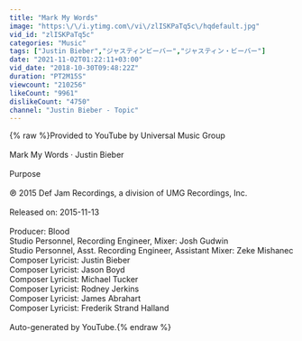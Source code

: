 ```yaml
---
title: "Mark My Words"
image: "https:\/\/i.ytimg.com\/vi\/zlISKPaTq5c\/hqdefault.jpg"
vid_id: "zlISKPaTq5c"
categories: "Music"
tags: ["Justin Bieber","ジャスティンビーバー","ジャスティン・ビーバー"]
date: "2021-11-02T01:22:11+03:00"
vid_date: "2018-10-30T09:48:22Z"
duration: "PT2M15S"
viewcount: "210256"
likeCount: "9961"
dislikeCount: "4750"
channel: "Justin Bieber - Topic"
---
```

{% raw %}Provided to YouTube by Universal Music Group<br /><br />Mark My Words · Justin Bieber<br /><br />Purpose<br /><br />℗ 2015 Def Jam Recordings, a division of UMG Recordings, Inc.<br /><br />Released on: 2015-11-13<br /><br />Producer: Blood<br />Studio  Personnel, Recording  Engineer, Mixer: Josh Gudwin<br />Studio  Personnel, Asst.  Recording  Engineer, Assistant  Mixer: Zeke Mishanec<br />Composer  Lyricist: Justin Bieber<br />Composer  Lyricist: Jason Boyd<br />Composer  Lyricist: Michael Tucker<br />Composer  Lyricist: Rodney Jerkins<br />Composer  Lyricist: James Abrahart<br />Composer  Lyricist: Frederik Strand Halland<br /><br />Auto-generated by YouTube.{% endraw %}

